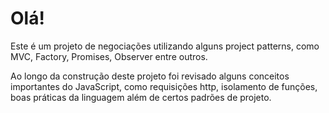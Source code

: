 <h1>Olá!</h1>
<p>Este é um projeto de negociações utilizando alguns project patterns, como MVC, Factory, Promises, Observer entre outros.</p>
<p>Ao longo da construção deste projeto foi revisado alguns conceitos importantes do JavaScript, como requisições http, isolamento de funções, boas práticas da linguagem além de certos padrões de projeto.</p>
